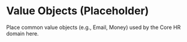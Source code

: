 # Value Objects (Placeholder)

Place common value objects (e.g., Email, Money) used by the Core HR domain here.

